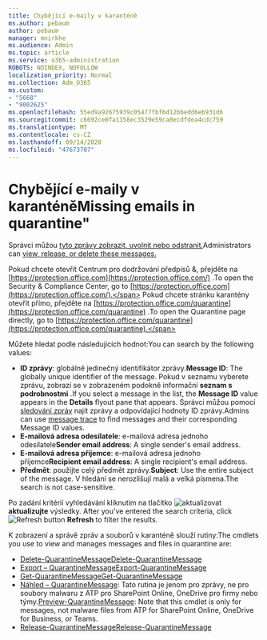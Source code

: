 ```yaml
---
title: Chybějící e-maily v karanténě
ms.author: pebaum
author: pebaum
manager: mnirkhe
ms.audience: Admin
ms.topic: article
ms.service: o365-administration
ROBOTS: NOINDEX, NOFOLLOW
localization_priority: Normal
ms.collection: Adm_O365
ms.custom:
- "5668"
- "9002625"
ms.openlocfilehash: 55ed9a92675939c05477fbf6d12bbedd6eb931d6
ms.sourcegitcommit: c6692ce0fa1358ec3529e59ca0ecdfdea4cdc759
ms.translationtype: MT
ms.contentlocale: cs-CZ
ms.lasthandoff: 09/14/2020
ms.locfileid: "47673707"
---
```

# <a name="missing-emails-in-quarantine"></a><span data-ttu-id="0fbd1-102">Chybějící e-maily v karanténě</span><span class="sxs-lookup"><span data-stu-id="0fbd1-102">Missing emails in quarantine"</span></span>

<span data-ttu-id="0fbd1-103">Správci můžou [tyto zprávy zobrazit, uvolnit nebo odstranit.](https://docs.microsoft.com/microsoft-365/security/office-365-security/manage-quarantined-messages-and-files?view=o365-worldwide)</span><span class="sxs-lookup"><span data-stu-id="0fbd1-103">Administrators can [view, release, or delete these messages.](https://docs.microsoft.com/microsoft-365/security/office-365-security/manage-quarantined-messages-and-files?view=o365-worldwide)</span></span>

<span data-ttu-id="0fbd1-104">Pokud chcete otevřít Centrum pro dodržování předpisů &, přejděte na [https://protection.office.com](https://protection.office.com/) .</span><span class="sxs-lookup"><span data-stu-id="0fbd1-104">To open the Security & Compliance Center, go to [https://protection.office.com](https://protection.office.com/).</span></span> <span data-ttu-id="0fbd1-105">Pokud chcete stránku karantény otevřít přímo, přejděte na [https://protection.office.com/quarantine](https://protection.office.com/quarantine) .</span><span class="sxs-lookup"><span data-stu-id="0fbd1-105">To open the Quarantine page directly, go to [https://protection.office.com/quarantine](https://protection.office.com/quarantine).</span></span>  

<span data-ttu-id="0fbd1-106">Můžete hledat podle následujících hodnot:</span><span class="sxs-lookup"><span data-stu-id="0fbd1-106">You can search by the following values:</span></span>  

- <span data-ttu-id="0fbd1-107">**ID zprávy**: globálně jedinečný identifikátor zprávy.</span><span class="sxs-lookup"><span data-stu-id="0fbd1-107">**Message ID**: The globally unique identifier of the message.</span></span> <span data-ttu-id="0fbd1-108">Pokud v seznamu vyberete zprávu, zobrazí se v zobrazeném podokně informační  **seznam s**  **podrobnostmi**  .</span><span class="sxs-lookup"><span data-stu-id="0fbd1-108">If you select a message in the list, the  **Message ID**  value appears in the  **Details**  flyout pane that appears.</span></span> <span data-ttu-id="0fbd1-109">Správci můžou pomocí [sledování zpráv](https://docs.microsoft.com/microsoft-365/security/office-365-security/message-trace-scc?view=o365-worldwide) najít zprávy a odpovídající hodnoty ID zprávy.</span><span class="sxs-lookup"><span data-stu-id="0fbd1-109">Admins can use [message trace](https://docs.microsoft.com/microsoft-365/security/office-365-security/message-trace-scc?view=o365-worldwide) to find messages and their corresponding Message ID values.</span></span>
- <span data-ttu-id="0fbd1-110">**E-mailová adresa odesílatele**: e-mailová adresa jednoho odesílatele</span><span class="sxs-lookup"><span data-stu-id="0fbd1-110">**Sender email address**: A single sender's email address.</span></span>
- <span data-ttu-id="0fbd1-111">**E-mailová adresa příjemce**: e-mailová adresa jednoho příjemce</span><span class="sxs-lookup"><span data-stu-id="0fbd1-111">**Recipient email address**: A single recipient's email address.</span></span>
- <span data-ttu-id="0fbd1-112">**Předmět**: použijte celý předmět zprávy.</span><span class="sxs-lookup"><span data-stu-id="0fbd1-112">**Subject**: Use the entire subject of the message.</span></span> <span data-ttu-id="0fbd1-113">V hledání se nerozlišují malá a velká písmena.</span><span class="sxs-lookup"><span data-stu-id="0fbd1-113">The search is not case-sensitive.</span></span>

<span data-ttu-id="0fbd1-114">Po zadání kritérií vyhledávání kliknutím na tlačítko ![ aktualizovat ](https://docs.microsoft.com/microsoft-365/media/scc-quarantine-refresh.png?view=o365-worldwide) **aktualizujte** výsledky.  </span><span class="sxs-lookup"><span data-stu-id="0fbd1-114">After you've entered the search criteria, click  ![Refresh button](https://docs.microsoft.com/microsoft-365/media/scc-quarantine-refresh.png?view=o365-worldwide)  **Refresh**  to filter the results.</span></span>

<span data-ttu-id="0fbd1-115">K zobrazení a správě zpráv a souborů v karanténě slouží rutiny:</span><span class="sxs-lookup"><span data-stu-id="0fbd1-115">The cmdlets you use to view and manages messages and files in quarantine are:</span></span>
- [<span data-ttu-id="0fbd1-116">Delete-QuarantineMessage</span><span class="sxs-lookup"><span data-stu-id="0fbd1-116">Delete-QuarantineMessage</span></span>](https://docs.microsoft.com/powershell/module/exchange/delete-quarantinemessage)
- [<span data-ttu-id="0fbd1-117">Export – QuarantineMessage</span><span class="sxs-lookup"><span data-stu-id="0fbd1-117">Export-QuarantineMessage</span></span>](https://docs.microsoft.com/powershell/module/exchange/export-quarantinemessage)
- [<span data-ttu-id="0fbd1-118">Get-QuarantineMessage</span><span class="sxs-lookup"><span data-stu-id="0fbd1-118">Get-QuarantineMessage</span></span>](https://docs.microsoft.com/powershell/module/exchange/get-quarantinemessage)
- <span data-ttu-id="0fbd1-119">[Náhled – QuarantineMessage](https://docs.microsoft.com/powershell/module/exchange/preview-quarantinemessage): Tato rutina je jenom pro zprávy, ne pro soubory malwaru z ATP pro SharePoint Online, OneDrive pro firmy nebo týmy.</span><span class="sxs-lookup"><span data-stu-id="0fbd1-119">[Preview-QuarantineMessage](https://docs.microsoft.com/powershell/module/exchange/preview-quarantinemessage): Note that this cmdlet is only for messages, not malware files from ATP for SharePoint Online, OneDrive for Business, or Teams.</span></span>
- [<span data-ttu-id="0fbd1-120">Release-QuarantineMessage</span><span class="sxs-lookup"><span data-stu-id="0fbd1-120">Release-QuarantineMessage</span></span>](https://docs.microsoft.com/powershell/module/exchange/release-quarantinemessage)